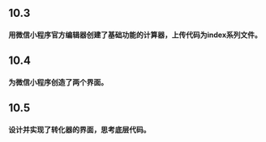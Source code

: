 ## 10.3 
#### 用微信小程序官方编辑器创建了基础功能的计算器，上传代码为index系列文件。
## 10.4
#### 为微信小程序创造了两个界面。
## 10.5
#### 设计并实现了转化器的界面，思考底层代码。
